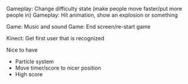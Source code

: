 Gameplay: Change difficulty state (make people move faster/put more people in)
Gameplay: Hit animation, show an explosion or something

Game: Music and sound
Game: End screen/re-start game

Kinect: Get first user that is recognized

Nice to have
- Particle system
- Move timer/score to nicer position
- High score